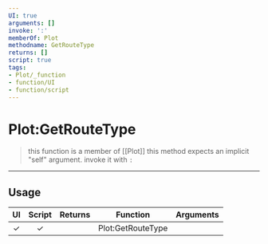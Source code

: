 ```yaml
---
UI: true
arguments: []
invoke: ':'
memberOf: Plot
methodname: GetRouteType
returns: []
script: true
tags:
- Plot/_function
- function/UI
- function/script
---
```

# Plot:GetRouteType
> this function is a member of [[Plot]]
> this method expects an implicit "self" argument. invoke it with `:`
-----
## Usage
|  UI | Script | Returns | Function | Arguments |
|:---:|:------:|-------:|:--------:|:---------|
|✓|✓||Plot:GetRouteType||
